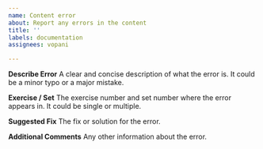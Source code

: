 ```yaml
---
name: Content error
about: Report any errors in the content
title: ''
labels: documentation
assignees: vopani

---
```


**Describe Error**
A clear and concise description of what the error is. It could be a minor typo or a major mistake.

**Exercise / Set**
The exercise number and set number where the error appears in. It could be single or multiple.

**Suggested Fix**
The fix or solution for the error.

**Additional Comments**
Any other information about the error.
